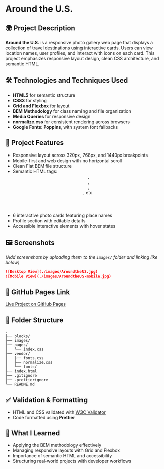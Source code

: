 # Around the U.S.

## 🌍 Project Description

**Around the U.S.** is a responsive photo gallery web page that displays a collection of travel destinations using interactive cards. Users can view location names, user profiles, and interact with icons on each card. This project emphasizes responsive layout design, clean CSS architecture, and semantic HTML.

## 🛠️ Technologies and Techniques Used

- **HTML5** for semantic structure
- **CSS3** for styling
- **Grid and Flexbox** for layout
- **BEM Methodology** for class naming and file organization
- **Media Queries** for responsive design
- **normalize.css** for consistent rendering across browsers
- **Google Fonts: Poppins**, with system font fallbacks

## 📐 Project Features

- Responsive layout across 320px, 768px, and 1440px breakpoints
- Mobile-first and web design with no horizontal scroll
- Clean Flat BEM file structure
- Semantic HTML tags: <header>, <main>, <footer>, <section>, etc.
- 6 interactive photo cards featuring place names
- Profile section with editable details
- Accessible interactive elements with hover states

## 🖼️ Screenshots

_(Add screenshots by uploading them to the `images/` folder and linking like below)_

```md
![Desktop View](./images/AroundtheUS.jpg)
![Mobile View](./images/AroundtheUS-mobile.jpg)
```

## 🔗 GitHub Pages Link

[Live Project on GitHub Pages](https://samira1356.github.io/se_project_aroundtheus/)

## 📁 Folder Structure

```
.
├── blocks/
├── images/
├── pages/
│   └── index.css
├── vendor/
│   ├── fonts.css
│   ├── normalize.css
│   └── fonts/
├── index.html
├── .gitignore
├── .prettierignore
└── README.md
```

## ✅ Validation & Formatting

- HTML and CSS validated with [W3C Validator](https://validator.w3.org/)
- Code formatted using **Prettier**

## 🧠 What I Learned

- Applying the BEM methodology effectively
- Managing responsive layouts with Grid and Flexbox
- Importance of semantic HTML and accessibility
- Structuring real-world projects with developer workflows
